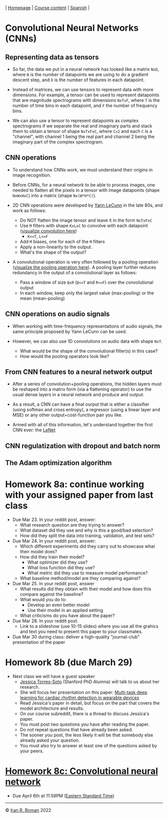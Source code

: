 | [Homepage](https://dl4genaudio.github.io) | [Course content](https://dl4genaudio.github.io/#course-content) | [Spanish](https://dl4genaudio-github-io.translate.goog/cnn/?_x_tr_sl=auto&_x_tr_tl=es&_x_tr_hl=en&_x_tr_pto=wapp) |

# Convolutional Neural Networks (CNNs)

## Representing data as tensors

* So far, the data we put in a neural network has looked like a matrix `NxD`, where `N` is the number of datapoints we are using to do a gradient descent step, and `D` is the number of features in each datapoint. 

* Instead of matrices, we can use tensors to represent data with more dimensions. For example, a tensor can be used to represent datapoints that are magnitude spectrograms with dimensions `NxTxF`, where `T` is the number of time bins in each datapoint, and `F` the number of frequency bins.

* We can also use a tensor to represent datapoints as complex spectrograms if we separate the real and imaginary parts and stack them to obtain a tensor of shape `NxTxFxC`, where `C=2` and each `C` is a "channel", with channel 1 being the real part and channel 2 being the imaginary part of the complex spectrogram. 

## CNN operations

* To understand how CNNs work, we must understand their origins in image recognition.

* Before CNNs, for a neural network to be able to process images, one needed to flatten all the pixels in a tensor with image datapoints (shape `NxWxHxC`) into a matrix (shape `Nx(W*H*C)`).

* 2D CNN operations were developed by [Yann LeCunn](https://en.wikipedia.org/wiki/Yann_LeCun) in the late 80s, and work as follows:
    * Do NOT flatten the image tensor and leave it in the form `NxTxFxC`
    * Use `M` filters with shape `KxLxC` to convolve with each datapoint ([visualize convolution here](https://towardsdatascience.com/intuitively-understanding-convolutions-for-deep-learning-1f6f42faee1))
        * `K<=T`, `L<=F`
    * Add `M` biases, one for each of the `M` filters
    * Apply a non-linearity to the output.
    * What's the shape of the output?

* A convolutional operation is very often followed by a pooling operation ([visualize the pooling operation here](https://www.geeksforgeeks.org/cnn-introduction-to-pooling-layer/)). A pooling layer further reduces redundancy in the output of a convolutional layer as follows:
    * Pass a window of size `QxR` (`Q<=T` and `R<=F`) over the convolutional output
    * In each window, keep only the largest value (max-pooling) or the mean (mean-pooling)

## CNN operations on audio signals

* When working with time-frequency representations of audio signals, the same principle proposed by Yann LeCunn can be used. 

* However, we can also use 1D convolutions on audio data with shape `NxT`.
    * What would be the shape of the convolutional filter(s) in this case?
    * How would the pooling operators look like?

## From CNN features to a neural network output

* After a series of convolution+pooling operations, the hidden layers must be reshaped into a matrix form (via a flattening operator) to use the usual dense layers in a neural network and produce and output. 

* As a result, a CNN can have a final ourput that is either a classifier (using softmax and cross entropy), a regressor (using a linear layer and MSE) or any other output+cost-function pair you like.

* Armed with all of this information, let's understand together the first CNN ever: the [LeNet](https://www.datasciencecentral.com/lenet-5-a-classic-cnn-architecture/)

## CNN regulatization with dropout and batch norm

## The Adam optimization algorithm


# Homework 8a: continue working with your assigned paper from last class

* Due Mar 23. In your reddit post, answer:
    * What research question are they trying to answer?
    * What dataset did they use and why is this a good/bad selection?
    * How did they split the data into training, validation, and test sets?
* Due Mar 24. In your reddit post, answer:
    * Which different experiments did they carry out to showcase what their model does?
    * How did they train their model?
        * What optimizer did they use?
        * What loss function did they use?
        * What metric did they use to measure model performance?
    * What baseline method/model are they comparing against?
* Due Mar 25. In your reddit post, answer
    * What results did they obtain with their model and how does this compare against the baseline?
    * What would you do to:
        * Develop an even better model
        * Use their model in an applied setting
    * What criticisms do you have about the paper?
* Due Mar 28. In your reddit post.
    * Link to a slideshow (use 10-15 slides) where you use all the grahics and text you need to present this paper to your classmates.
* Due Mar 30 during class: deliver a high-quality "journal-club" presentation of the paper
    
        
# Homework 8b (due March 29)

* Next class we will have a guest speaker
    * [Jessica Torres-Soto](https://jntorres.github.io) (Stanford PhD Alumna) will talk to us about her research.
    * She will focus her presentation on this paper: [Multi-task deep learning for cardiac rhythm detection in wearable devices](https://www.nature.com/articles/s41746-020-00320-4)
    * Read Jessica's paper in detail, but focus on the part that covers the model architecture and results. 
    * On our course subreddit, there is a thread to discuss Jessica's paper. 
    * You must post two questions you have after reading the paper. 
    * Do not repeat questions that have already been asked.
    * The sooner you post, the less likely it will be that somebody else already asked your question. 
    * You must also try to answer at least one of the questions asked by your peers.

# [Homework 8c: Convolutional neural network](https://colab.research.google.com/github/dl4genaudio/assignments/blob/main/cnn.ipynb)

* Due April 6th at 11:59PM ([Eastern Standard Time](https://www.timeanddate.com/time/zones/et))

___

&copy; [Iran R. Roman](https://iranroman.github.io) 2022

